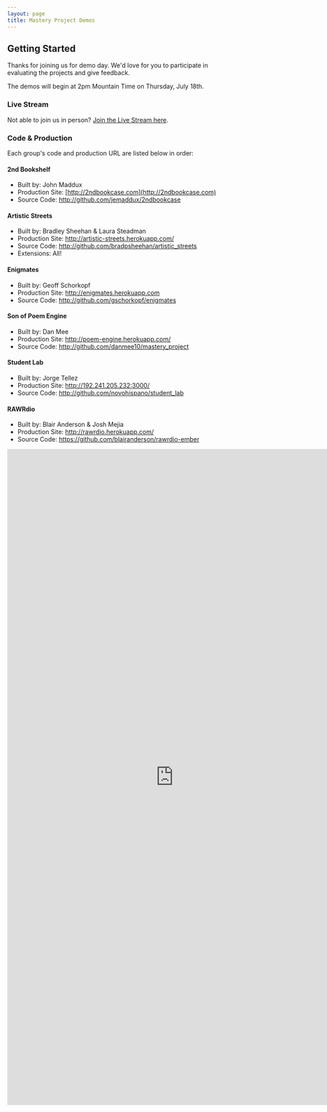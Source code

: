```yaml
---
layout: page
title: Mastery Project Demos
---
```


## Getting Started

Thanks for joining us for demo day. We'd love for you to participate in evaluating the projects and give feedback.

The demos will begin at 2pm Mountain Time on Thursday, July 18th.

### Live Stream

Not able to join us in person? [Join the Live Stream here](http://new.livestream.com/accounts/1384078/events/2227528).

### Code & Production

Each group's code and production URL are listed below in order:

#### 2nd Bookshelf

* Built by: John Maddux
* Production Site: [http://2ndbookcase.com](http://2ndbookcase.com)
* Source Code: http://github.com/jemaddux/2ndbookcase

#### Artistic Streets

* Built by: Bradley Sheehan & Laura Steadman
* Production Site: http://artistic-streets.herokuapp.com/
* Source Code: http://github.com/bradpsheehan/artistic_streets
* Extensions: All!

#### Enigmates

* Built by: Geoff Schorkopf
* Production Site: http://enigmates.herokuapp.com
* Source Code: http://github.com/gschorkopf/enigmates

#### Son of Poem Engine

* Built by: Dan Mee
* Production Site: http://poem-engine.herokuapp.com/
* Source Code: http://github.com/danmee10/mastery_project

#### Student Lab

* Built by: Jorge Tellez
* Production Site: http://192.241.205.232:3000/
* Source Code: http://github.com/novohispano/student_lab

#### RAWRdio

* Built by: Blair Anderson & Josh Mejia
* Production Site: http://rawrdio.herokuapp.com/
* Source Code: https://github.com/blairanderson/rawrdio-ember

<iframe src="https://docs.google.com/forms/d/1brp2EHTlHPM6SU1XEK9mJvdJpleBj8tnxxIW1zaYPXA/viewform?embedded=true" width="760" height="1500" frameborder="0" marginheight="0" marginwidth="0">Loading...</iframe>
